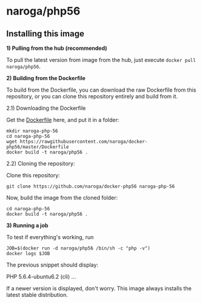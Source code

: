 naroga/php56
============

Installing this image
---------------------

**1) Pulling from the hub (recommended)**

To pull the latest version from image from the hub, just execute `docker pull naroga/php56`.

**2) Building from the Dockerfile**

To build from the Dockerfile, you can download the raw Dockerfile from this repository, or you can clone
this repository entirely and build from it.

2.1) Downloading the Dockerfile

Get the [Dockerfile](https://raw.githubusercontent.com/naroga/docker-php56/master/Dockerfile) here, and put it in a folder:

    mkdir naroga-php-56
    cd naroga-php-56
    wget https://rawgithubusercontent.com/naroga/docker-php56/master/Dockerfile
    docker build -t naroga/php56 .

2.2) Cloning the repository:

Clone this repository:

    git clone https://github.com/naroga/docker-php56 naroga-php-56

Now, build the image from the cloned folder:
  
    cd naroga-php-56
    docker build -t naroga/php56 .

**3) Running a job**

To test if everything's working, run
    
    JOB=$(docker run -d naroga/php56 /bin/sh -c "php -v")
    docker logs $JOB

The previous snippet should display:

   PHP 5.6.4-ubuntu6.2 (cli) ...

If a newer version is displayed, don't worry. This image always installs the latest stable distribution.
